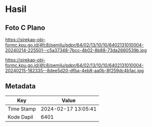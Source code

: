 # Hasil

## Foto C Plano

https://sirekap-obj-formc.kpu.go.id/4fc8/pemilu/pdpr/64/02/13/10/10/6402131010004-20240214-225501--c5a37348-7bcc-4b02-8b88-73da2660539b.jpg

https://sirekap-obj-formc.kpu.go.id/4fc8/pemilu/pdpr/64/02/13/10/10/6402131010004-20240215-182335--8dee5d20-dfba-4eb8-aa0b-8f259dc4b1ac.jpg


## Metadata

| Key        | Value               |
| ---------- | ------------------- |
| Time Stamp | 2024-02-17 13:05:41 |
| Kode Dapil | 6401                |



